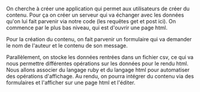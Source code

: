 On cherche à créer une application qui permet aux utilisateurs de créer du contenu. Pour ça on créer un serveur qui va échanger avec les données qu'on lui fait parvenir via notre code (les requêtes get et post ici). On commence par le plus bas niveau, qui est d'ouvrir une page html.

Pour la création du contenu, on fait parvenir un formulaire qui va demander le nom de l'auteur et le contenu de son message.

Parallèlement, on stocke les données rentrées dans un fichier csv, ce qui va nous permettre différentes opérations sur les données pour le rendu html. Nous allons associer du langage ruby et du langage html pour automatiser des opérations d'affichage. Au rendu, on pourra intégrer du contenu via des formulaires et l'afficher sur une page html et l'éditer.